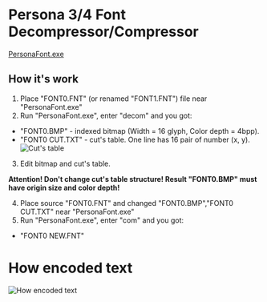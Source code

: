 # Persona 3/4 Font Decompressor/Compressor

[PersonaFont.exe](https://github.com/Meloman19/PersonaFont/releases)

## How it's work
1. Place "FONT0.FNT" (or renamed "FONT1.FNT") file near "PersonaFont.exe"
2. Run "PersonaFont.exe", enter "decom" and you got:
* "FONT0.BMP" - indexed bitmap (Width = 16 glyph, Color depth = 4bpp).
* "FONT0 CUT.TXT" - cut's table. One line has 16 pair of number (x, y).
![Cut's table](https://raw.githubusercontent.com/Meloman19/PersonaFont/master/cut_table.jpg)

3. Edit bitmap and cut's table.

**Attention! Don't change cut's table structure! Result "FONT0.BMP" must have origin size and color depth!**

4. Place source "FONT0.FNT" and changed "FONT0.BMP","FONT0 CUT.TXT" near "PersonaFont.exe"
5. Run "PersonaFont.exe", enter "com" and you got:
* "FONT0 NEW.FNT"

# How encoded text
![How encoded text](https://raw.githubusercontent.com/Meloman19/PersonaFont/master/how_encoded_text.jpg)
